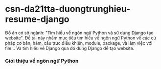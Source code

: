 # csn-da21tta-duongtrunghieu-resume-django
Đồ án cơ sở ngành: "Tìm hiểu về ngôn ngữ Python và sử dụng Django tạo website". Đề tài này nhằm mục tiêu tìm hiểu về ngôn ngữ Python về các cú pháp cơ bản, hàm, cấu trúc điều khiển, module, package, và làm việc với file... Và tìm hiểu về Django qua đó dùng Django để tạo website.
### Giới thiệu về ngôn ngữ Python
